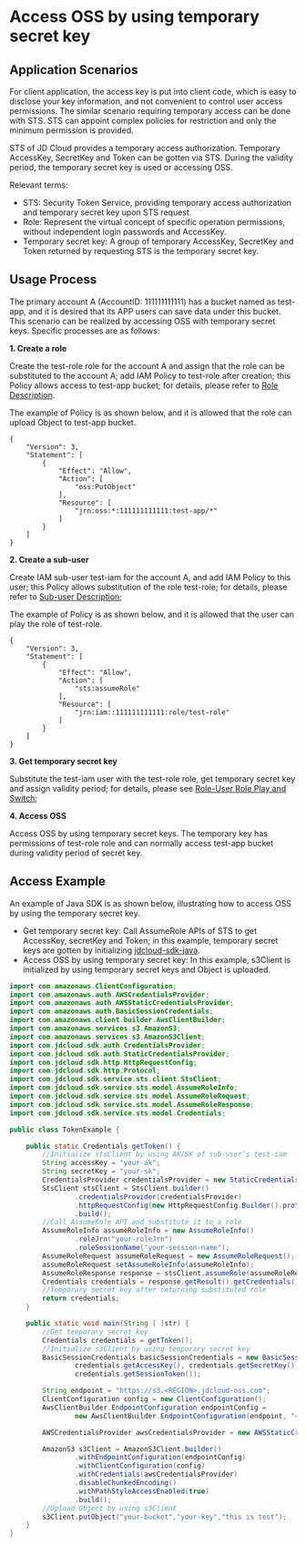 # Access OSS by using temporary secret key

## Application Scenarios
For client application, the access key is put into client code, which is easy to disclose your key information, and not convenient to control user access permissions. The similar scenario requiring temporary access can be done with STS. STS can appoint complex policies for restriction and only the minimum permission is provided.

STS of JD Cloud provides a temporary access authorization. Temporary AccessKey, SecretKey and Token can be gotten via STS. During the validity period, the temporary secret key is used or accessing OSS.

Relevant terms:
- STS: Security Token Service, providing temporary access authorization and temporary secret key upon STS request.
- Role: Represent the virtual concept of specific operation permissions, without independent login passwords and AccessKey.
- Temporary secret key: A group of temporary AccessKey, SecretKey and Token returned by requesting STS is the temporary secret key.

## Usage Process
The primary account A (AccountID: 111111111111) has a bucket named as test-app, and it is desired that its APP users can save data under this bucket. This scenario can be realized by accessing OSS with temporary secret keys. Specific processes are as follows:

**1. Create a role**

Create the test-role role for the account A and assign that the role can be substituted to the account A; add IAM Policy to test-role after creation; this Policy allows access to test-app bucket; for details, please refer to [Role Description](https://docs.jdcloud.com/en/iam/role).

The example of Policy is as shown below, and it is allowed that the role can upload Object to test-app bucket.
```
{
	"Version": 3,
	"Statement": [
		{
			"Effect": "Allow",
			"Action": [
				"oss:PutObject"
			],
			"Resource": [
				"jrn:oss:*:111111111111:test-app/*"
			]
		}
	]
}
```
**2. Create a sub-user**

Create IAM sub-user test-iam for the account A, and add IAM Policy to this user; this Policy allows substitution of the role test-role; for details, please refer to [Sub-user Description](https://docs.jdcloud.com/en/iam/sub-user);

The example of Policy is as shown below, and it is allowed that the user can play the role of test-role.
```
{
	"Version": 3,
	"Statement": [
		{
			"Effect": "Allow",
			"Action": [
				"sts:assumeRole"
			],
			"Resource": [
				"jrn:iam::111111111111:role/test-role"
			]
		}
	]
}
```
**3. Get temporary secret key**

Substitute the test-iam user with the test-role role, get temporary secret key and assign validity period; for details, please see [Role-User Role Play and Switch](https://docs.jdcloud.com/en/iam/role);

**4. Access OSS**

Access OSS by using temporary secret keys. The temporary key has permissions of test-role role and can normally access test-app bucket during validity period of secret key.

## Access Example
An example of Java SDK is as shown below, illustrating how to access OSS by using the temporary secret key.
- Get temporary secret key: Call AssumeRole APIs of STS to get AccessKey, secretKey and Token; in this example, temporary secret keys are gotten by initializing [jdcloud-sdk-java](https://docs.jdcloud.com/en/sdk/java).
- Access OSS by using temporary secret key: In this example, s3Client is initialized by using temporary secret keys and Object is uploaded.

```Java
import com.amazonaws.ClientConfiguration;
import com.amazonaws.auth.AWSCredentialsProvider;
import com.amazonaws.auth.AWSStaticCredentialsProvider;
import com.amazonaws.auth.BasicSessionCredentials;
import com.amazonaws.client.builder.AwsClientBuilder;
import com.amazonaws.services.s3.AmazonS3;
import com.amazonaws.services.s3.AmazonS3Client;
import com.jdcloud.sdk.auth.CredentialsProvider;
import com.jdcloud.sdk.auth.StaticCredentialsProvider;
import com.jdcloud.sdk.http.HttpRequestConfig;
import com.jdcloud.sdk.http.Protocol;
import com.jdcloud.sdk.service.sts.client.StsClient;
import com.jdcloud.sdk.service.sts.model.AssumeRoleInfo;
import com.jdcloud.sdk.service.sts.model.AssumeRoleRequest;
import com.jdcloud.sdk.service.sts.model.AssumeRoleResponse;
import com.jdcloud.sdk.service.sts.model.Credentials;

public class TokenExample {

    public static Credentials getToken() {
        //Initialize stsClient by using AK/SK of sub-user’s test-iam
        String accessKey = "your-ak";
        String secretKey = "your-sk";
        CredentialsProvider credentialsProvider = new StaticCredentialsProvider(accessKey, secretKey);
        StsClient stsClient = StsClient.builder()
                .credentialsProvider(credentialsProvider)
                .httpRequestConfig(new HttpRequestConfig.Builder().protocol(Protocol.HTTPS).build())
                .build();
        //Call AssumeRole API and substitute it to a role
        AssumeRoleInfo assumeRoleInfo = new AssumeRoleInfo()
                .roleJrn("your-roleJrn")
                .roleSessionName("your-session-name");
        AssumeRoleRequest assumeRoleRequest = new AssumeRoleRequest();
        assumeRoleRequest.setAssumeRoleInfo(assumeRoleInfo);
        AssumeRoleResponse response = stsClient.assumeRole(assumeRoleRequest);
        Credentials credentials = response.getResult().getCredentials();
        //Temporary secret key after returning substituted role
        return credentials;
    }

    public static void main(String [ ]str) {
        //Get temporary secret key
        Credentials credentials = getToken();
        //Initialize s3Client by using temporary secret key
        BasicSessionCredentials basicSessionCredentials = new BasicSessionCredentials(
                credentials.getAccessKey(), credentials.getSecretKey(),
                credentials.getSessionToken());

        String endpoint = "https://s3.<REGION>.jdcloud-oss.com";
        ClientConfiguration config = new ClientConfiguration();
        AwsClientBuilder.EndpointConfiguration endpointConfig =
                new AwsClientBuilder.EndpointConfiguration(endpoint, "<REGION>");

        AWSCredentialsProvider awsCredentialsProvider = new AWSStaticCredentialsProvider(basicSessionCredentials);

        AmazonS3 s3Client = AmazonS3Client.builder()
                .withEndpointConfiguration(endpointConfig)
                .withClientConfiguration(config)
                .withCredentials(awsCredentialsProvider)
                .disableChunkedEncoding()
                .withPathStyleAccessEnabled(true)
                .build();
        //Upload Object by using s3Client
        s3Client.putObject("your-bucket","your-key","this is test");
    }
}
```
